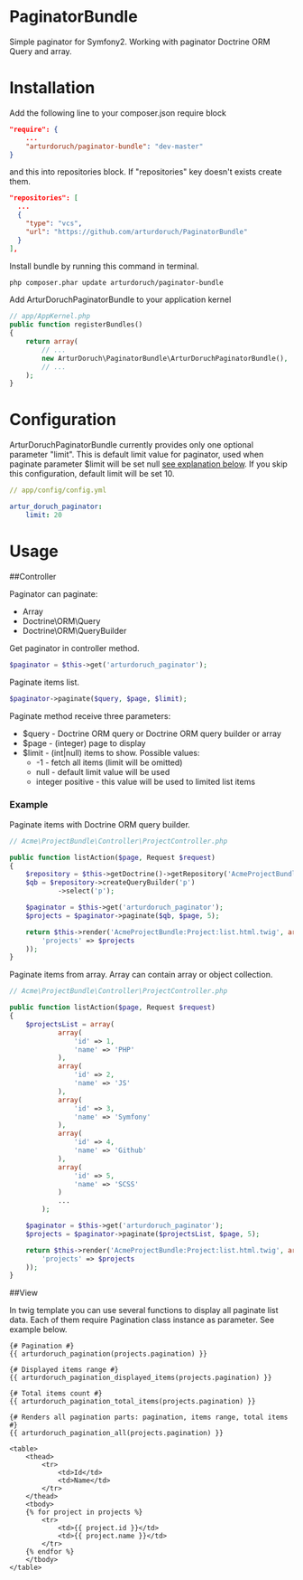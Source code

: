 PaginatorBundle
===============

Simple paginator for Symfony2. Working with paginator Doctrine ORM Query and array.

# Installation

Add the following line to your composer.json require block
```json
"require": {
    ...
    "arturdoruch/paginator-bundle": "dev-master"
}
```
and this into repositories block. If "repositories" key doesn't exists create them.
```json
"repositories": [
  ...
  {
    "type": "vcs",
    "url": "https://github.com/arturdoruch/PaginatorBundle"
  }
],
```

Install bundle by running this command in terminal.
```sh
php composer.phar update arturdoruch/paginator-bundle
```

Add ArturDoruchPaginatorBundle to your application kernel
```php
// app/AppKernel.php
public function registerBundles()
{
    return array(
        // ...
        new ArturDoruch\PaginatorBundle\ArturDoruchPaginatorBundle(),
        // ...
    );
}
```

# Configuration

ArturDoruchPaginatorBundle currently provides only one optional parameter "limit".
This is default limit value for paginator, used when paginate parameter $limit will be set null [see explanation below](#paginate-parameter).
If you skip this configuration, default limit will be set 10.

```yml
// app/config/config.yml

artur_doruch_paginator:
    limit: 20
```

# Usage

##Controller

Paginator can paginate:

* Array
* Doctrine\ORM\Query
* Doctrine\ORM\QueryBuilder

Get paginator in controller method.
```php
$paginator = $this->get('arturdoruch_paginator');
```

Paginate items list.
```php
$paginator->paginate($query, $page, $limit);
```

<a name="#paginate-parameter"></a>
Paginate method receive three parameters:
* $query - Doctrine ORM query or Doctrine ORM query builder or array
* $page - (integer) page to display
* $limit - (int|null) items to show. Possible values:
    * -1 - fetch all items (limit will be omitted)
    * null - default limit value will be used
    * integer positive - this value will be used to limited list items

### Example

Paginate items with Doctrine ORM query builder.
```php
// Acme\ProjectBundle\Controller\ProjectController.php

public function listAction($page, Request $request)
{
    $repository = $this->getDoctrine()->getRepository('AcmeProjectBundle:Project');
    $qb = $repository->createQueryBuilder('p')
            ->select('p');

    $paginator = $this->get('arturdoruch_paginator');
    $projects = $paginator->paginate($qb, $page, 5);

    return $this->render('AcmeProjectBundle:Project:list.html.twig', array(
        'projects' => $projects
    ));
}
```

Paginate items from array. Array can contain array or object collection.

```php
// Acme\ProjectBundle\Controller\ProjectController.php

public function listAction($page, Request $request)
{
    $projectsList = array(
            array(
                'id' => 1,
                'name' => 'PHP'
            ),
            array(
                'id' => 2,
                'name' => 'JS'
            ),
            array(
                'id' => 3,
                'name' => 'Symfony'
            ),
            array(
                'id' => 4,
                'name' => 'Github'
            ),
            array(
                'id' => 5,
                'name' => 'SCSS'
            )
            ...
        );

    $paginator = $this->get('arturdoruch_paginator');
    $projects = $paginator->paginate($projectsList, $page, 5);

    return $this->render('AcmeProjectBundle:Project:list.html.twig', array(
        'projects' => $projects
    ));
}
```

##View

In twig template you can use several functions to display all paginate list data.
Each of them require Pagination class instance as parameter. See example below.

```twig
{# Pagination #}
{{ arturdoruch_pagination(projects.pagination) }}

{# Displayed items range #}
{{ arturdoruch_pagination_displayed_items(projects.pagination) }}

{# Total items count #}
{{ arturdoruch_pagination_total_items(projects.pagination) }}

{# Renders all pagination parts: pagination, items range, total items #}
{{ arturdoruch_pagination_all(projects.pagination) }}

<table>
    <thead>
        <tr>
            <td>Id</td>
            <td>Name</td>
        </tr>
    </thead>
    <tbody>
    {% for project in projects %}
        <tr>
            <td>{{ project.id }}</td>
            <td>{{ project.name }}</td>
        </tr>
    {% endfor %}
    </tbody>
</table>
```
